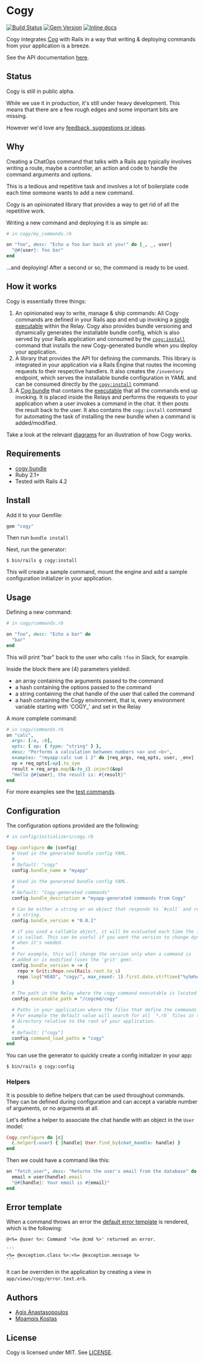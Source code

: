 # Cogy

[![Build Status](https://api.travis-ci.org/skroutz/cogy.svg?branch=master)](https://travis-ci.org/skroutz/cogy)
[![Gem Version](https://badge.fury.io/rb/cogy.svg)](https://badge.fury.io/rb/cogy)
[![Inline docs](http://inch-ci.org/github/skroutz/cogy.svg)](http://inch-ci.org/github/skroutz/cogy)

Cogy integrates [Cog](https://operable.io/) with Rails
in a way that writing & deploying commands from your application is a breeze.

See the API documentation [here](http://www.rubydoc.info/github/skroutz/cogy).

## Status

Cogy is still in public alpha.

While we use it in production, it's still under heavy development.
This means that there are a few rough edges and some important bits are missing.

However we'd love any [feedback, suggestions or ideas](https://github.com/skroutz/cogy/issues/new).

## Why

Creating a ChatOps command that talks with a Rails app typically involves writing
a route, maybe a controller, an action and code to handle the command arguments
and options.

This is a tedious and repetitive task and involves a lot of boilerplate
code each time someone wants to add a new command.

Cogy is an opinionated library that provides a way to get rid of all the
repetitive work.

Writing a new command and deploying it is as simple as:

```ruby
# in cogy/my_commands.rb

on "foo", desc: "Echo a foo bar back at you!" do |_, _, user|
  "@#{user}: foo bar"
end
```

...and deploying! After a second or so, the command is ready to be used.

## How it works

Cogy is essentially three things:

1. An opinionated way to write, manage & ship commands: All Cogy commands are
   defined in your Rails app and end up invoking a [single executable](https://github.com/skroutz/cogy-bundle/blob/master/commands/cogy) within the
   Relay. Cogy also provides bundle versioning and dynamically generates the
   installable bundle config, which is also served by your Rails application
   and consumed by the [`cogy:install`](https://github.com/skroutz/cogy-bundle)
   command that installs the new Cogy-generated bundle when you deploy your
   application.
2. A library that provides the API for defining the commands. This library
   is integrated in your application via a Rails Engine that routes the incoming
   requests to their respective handlers. It also creates the `/inventory`
   endpoint, which serves the installable bundle configuration in YAML and can be
   consumed directly by the [`cogy:install`](https://github.com/skroutz/cogy-bundle) command.
3. A [Cog bundle](https://github.com/skroutz/cogy-bundle) that contains the
   [executable](https://github.com/skroutz/cogy-bundle/blob/master/commands/cogy)
   that all the commands end up invoking.
   It is placed inside the Relays and performs the requests to your application
   when a user invokes a command in the chat. It then posts the result back
   to the user. It also contains the `cogy:install` command for automating
   the task of installing the new bundle when a command is added/modified.

Take a look at the relevant [diagrams](diagrams/) for an illustration of how
Cogy works.

## Requirements

* [cogy bundle](https://github.com/skroutz/cogy-bundle)
* Ruby 2.1+
* Tested with Rails 4.2

## Install

Add it to your Gemfile:

```ruby
gem "cogy"
```

Then run `bundle install`

Next, run the generator:

```shell
$ bin/rails g cogy:install
```

This will create a sample command, mount the engine and add a sample
configuration initializer in your application.

## Usage

Defining a new command:

```ruby
# in cogy/commands.rb

on "foo", desc: "Echo a bar" do
  "bar"
end
```

This will print "bar" back to the user who calls `!foo` in Slack, for example.

Inside the block there are (4) parameters yielded:

* an array containing the arguments passed to the command
* a hash containing the options passed to the command
* a string containing the chat handle of the user that called the command
* a hash containing the Cogy environment, that is, every environment variable
  starting with 'COGY_' and set in the Relay

A more complete command:

```ruby
# in cogy/commands.rb
on "calc",
  args: [:a, :b],
  opts: { op: { type: "string" } },
  desc: "Performs a calculation between numbers <a> and <b>",
  examples: "!myapp:calc sum 1 2" do |req_args, req_opts, user, _env|
  op = req_opts[:op].to_sym
  result = req_args.map(&:to_i).inject(&op)
  "Hello @#{user}, the result is: #{result}"
end
```

For more examples see the [test commands](https://github.com/skroutz/cogy/tree/master/test/dummy/cogy).


## Configuration

The configuration options provided are the following:

```ruby
# in config/initializers/cogy.rb

Cogy.configure do |config|
  # Used in the generated bundle config YAML.
  #
  # Default: "cogy"
  config.bundle_name = "myapp"

  # Used in the generated bundle config YAML.
  #
  # Default: "Cogy-generated commands"
  config.bundle_description = "myapp-generated commands from Cogy"

  # Can be either a string or an object that responds to `#call` and returns
  # a string.
  config.bundle_version = "0.0.1"

  # if you used a callable object, it will be evaluated each time the inventory
  # is called. This can be useful if you want the version to change dynamically
  # when it's needed.
  #
  # For example, this will change the version only when a command is
  # added or is modified (uses the 'grit' gem).
  config.bundle_version = -> {
    repo = Grit::Repo.new(Rails.root.to_s)
    repo.log("HEAD", "cogy/", max_count: 1).first.date.strftime("%y%m%d.%H%M%S")
  }

  # The path in the Relay where the cogy command executable is located at.
  config.executable_path = "/cogcmd/cogy"

  # Paths in your application where the files that define the commands live in.
  # For example the default value will search for all `*.rb` files in the `cogy/`
  # directory relative to the root of your application.
  #
  # Default: ["cogy"]
  config.command_load_paths = "cogy"
end

```

You can use the generator to quickly create a config initializer in your app:

```shell
$ bin/rails g cogy:config
```

### Helpers

It is possible to define helpers that can be used throughout commands. They
can be defined during configuration and can accept a variable number of
arguments, or no arguments at all.

Let's define a helper to associate the chat handle with an object in the
`User` model:

```ruby
Cogy.configure do |c|
  c.helper(:user) { |handle| User.find_by(chat_handle: handle) }
end
```

Then we could have a command like this:

```ruby
on "fetch_user", desc: "Returns the user's email from the database" do |_, _, handle|
  email = user(handle).email
  "@#{handle}: Your email is #{email}"
end
```

## Error template

When a command throws an error the [default error template](https://github.com/skroutz/cogy/blob/master/app/views/cogy/error.text.erb) is rendered, which
is the following:

    @<%= @user %>: Command '<%= @cmd %>' returned an error.

    ```
    <%= @exception.class %>:<%= @exception.message %>
    ```

It can be overriden in the application by creating a view in
`app/views/cogy/error.text.erb`.

## Authors

* [Agis Anastasopoulos](https://github.com/agis-)
* [Mpampis Kostas](https://github.com/charkost)

## License

Cogy is licensed under MIT. See [LICENSE](LICENSE).
